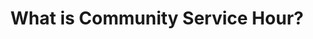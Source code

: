 ---
guid: "UPDATE THIS"
title: "What is Community Service Hour?"
description: "In episode 22, we talk about the NFT.nyc speech and the progress of the group so far. We also discuss technical contract questions, including how to distribute tokens for a decentralized project and how to do a post-mortem for NFT getting hacked. Join us for valuable insights on Community Service Hour and the world of NFTs."
pubDate: "Tue, 3 May 2022 18:00:00 -0500" # 6pm New York time
itunes-explicit: false
itunes-episode: 22
itunes-episodeType: Full

# More info
youtube-full: https://youtu.be/VcdSG47I3zk
discussion: https://twitter.com/fulldecent/status/1521629389762535424

# Timeline
timeline:
  - seconds: 0
    title: Intro
  - seconds: 41
    title: Homework assignments
  - seconds: 124
    title: Free work for your project
  - seconds: 156
    title: Will's background
  - seconds: 302
    title: How to get your page in Wikipedia
  - seconds: 378
    title: 037's question about marketplaces
  - seconds: 408
    title: Spend ERC-20s to buy ERC-721s
  - seconds: 490
    title: How to decentralize token creation
  - seconds: 708
    title: ERC-721 vending machines
  - seconds: 893
    title: Where is the big red button if you get hacked
  - seconds: 1057
    title: The one trick in ERC-721 spec that helps if you get hacked


# File information
enclosure-url: "GET THIS EPISODE DATE AND NUMBER"
enclosure-length: NEED_FINAL_FILE_WITH_METADATA_FOR_THIS
enclosure-type: "audio/x-m4a"
itunes-duration: NEED_FINAL_FILE_WITH_METADATA_FOR_THIS
---